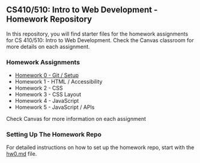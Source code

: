 ## CS410/510: Intro to Web Development - Homework Repository

In this repository, you will find starter files for the homework assignments for CS 410/510: Intro to Web Development. Check the Canvas classroom for more details on each assignment.

### Homework Assignments

- [Homework 0 - Git / Setup](https://github.com/caterinasworld/webdev-homework/blob/main/hw0/hw0.md)
- Homework 1 - HTML / Accessibility
- Homework 2 - CSS
- Homework 3 - CSS Layout
- Homework 4 - JavaScript
- Homework 5 - JavaScript / APIs

Check Canvas for more information on each assignment

### Setting Up The Homework Repo

For detailed instructions on how to set up the homework repo, start with the [hw0.md](https://github.com/caterinasworld/webdev-homework/blob/main/hw0/hw0.md) file.
